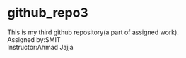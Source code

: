 # github_repo3
This is my third github repository(a part of assigned work).
<br>
Assigned by:SMIT
<br>
Instructor:Ahmad Jajja
